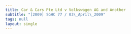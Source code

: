 ```yaml
---
title: Car & Cars Pte Ltd v Volkswagen AG and Another
subtitle: "[2009] SGHC 77 / 03\_April\_2009"
tags: null
layout: single
---
```



